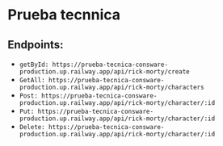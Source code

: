 # Prueba tecnnica

## Endpoints: 
- `getById: https://prueba-tecnica-consware-production.up.railway.app/api/rick-morty/create`
- `GetAll: https://prueba-tecnica-consware-production.up.railway.app/api/rick-morty/characters`
- `Post: https://prueba-tecnica-consware-production.up.railway.app/api/rick-morty/character/:id`
- `Put: https://prueba-tecnica-consware-production.up.railway.app/api/rick-morty/character/:id`
- `Delete: https://prueba-tecnica-consware-production.up.railway.app/api/rick-morty/character/:id`

